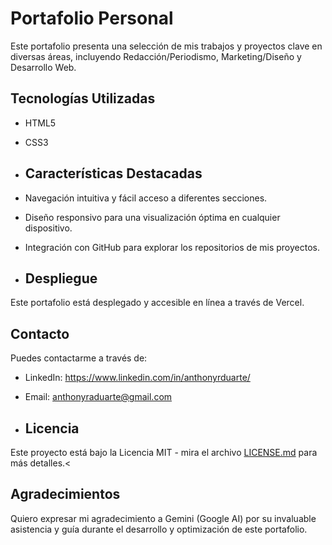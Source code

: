 # Portafolio Personal

Este portafolio presenta una selección de mis trabajos y proyectos clave en diversas áreas, incluyendo Redacción/Periodismo, Marketing/Diseño y Desarrollo Web.

## Tecnologías Utilizadas

* HTML5
* CSS3

* ## Características Destacadas

* Navegación intuitiva y fácil acceso a diferentes secciones.
* Diseño responsivo para una visualización óptima en cualquier dispositivo.
* Integración con GitHub para explorar los repositorios de mis proyectos.

* ## Despliegue

Este portafolio está desplegado y accesible en línea a través de Vercel.

## Contacto

Puedes contactarme a través de:

* LinkedIn: https://www.linkedin.com/in/anthonyrduarte/
* Email: anthonyraduarte@gmail.com

* ## Licencia

Este proyecto está bajo la Licencia MIT - mira el archivo [LICENSE.md](LICENSE.md) para más detalles.<  

## Agradecimientos

Quiero expresar mi agradecimiento a Gemini (Google AI) por su invaluable asistencia y guía durante el desarrollo y optimización de este portafolio.
